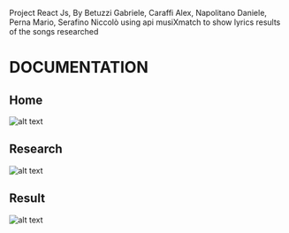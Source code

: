 Project React Js, By Betuzzi Gabriele, Caraffi Alex, Napolitano Daniele, Perna Mario, Serafino Niccolò
using api musiXmatch to show lyrics results of the songs researched
# DOCUMENTATION
## Home
![alt text](https://github.com/danielenapo/MusiXmatch/blob/master/Documentation/Home.jpg)

## Research
![alt text](https://github.com/danielenapo/MusiXmatch/blob/master/Documentation/Ricerca.jpg)

## Result
![alt text](https://github.com/danielenapo/MusiXmatch/blob/master/Documentation/Risultato.jpg)
